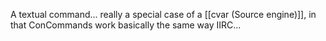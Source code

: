 A textual command... really a special case of a [[cvar (Source engine)]], in that ConCommands work basically the same way IIRC...